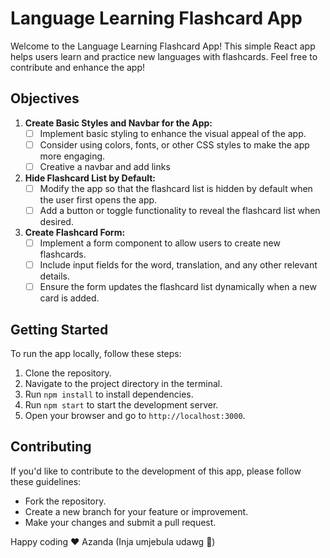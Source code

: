 # Language Learning Flashcard App

Welcome to the Language Learning Flashcard App! This simple React app helps users learn and practice new languages with flashcards. Feel free to contribute and enhance the app!

## Objectives

1. **Create Basic Styles and Navbar for the App:**
   - [ ] Implement basic styling to enhance the visual appeal of the app.
   - [ ] Consider using colors, fonts, or other CSS styles to make the app more engaging.
   - [ ] Creative a navbar and add links

2. **Hide Flashcard List by Default:**
   - [ ] Modify the app so that the flashcard list is hidden by default when the user first opens the app.
   - [ ] Add a button or toggle functionality to reveal the flashcard list when desired.

3. **Create Flashcard Form:**
   - [ ] Implement a form component to allow users to create new flashcards.
   - [ ] Include input fields for the word, translation, and any other relevant details.
   - [ ] Ensure the form updates the flashcard list dynamically when a new card is added.

## Getting Started

To run the app locally, follow these steps:

1. Clone the repository.
2. Navigate to the project directory in the terminal.
3. Run `npm install` to install dependencies.
4. Run `npm start` to start the development server.
5. Open your browser and go to `http://localhost:3000`.

## Contributing

If you'd like to contribute to the development of this app, please follow these guidelines:
- Fork the repository.
- Create a new branch for your feature or improvement.
- Make your changes and submit a pull request.

Happy coding ❤️ Azanda (Inja umjebula udawg 🦅)
